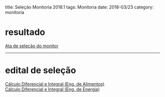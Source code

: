 title: Seleção Monitoria 2018.1
tags: Monitoria
date: 2018-03/23
category: monitoria

# resultado
[Ata de seleção do monitor]({filename}/arquivos/resultado-monitoria-2018-1.pdf)

---

# edital de seleção
[Cálculo Diferencial e Integral (Eng. de Alimentos)]({filename}/arquivos/edital-monitoria-2018-1-alimentos.pdf)  
[Cálculo Diferencial e Integral (Eng. de Energia)]({filename}/arquivos/edital-monitoria-2018-1-energia.pdf)
